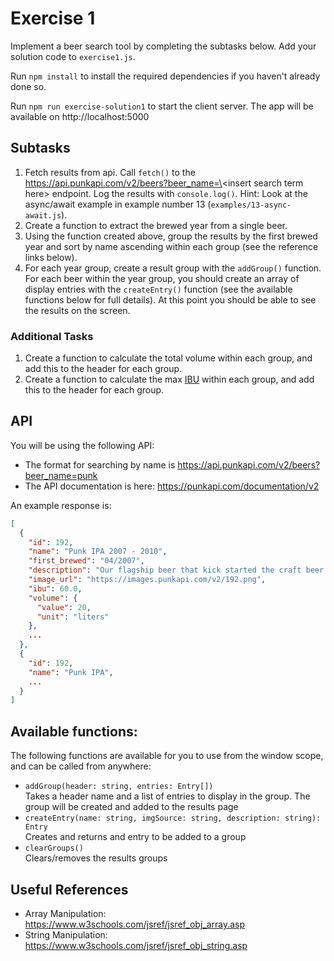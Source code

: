 # Exercise 1

Implement a beer search tool by completing the subtasks below. Add your solution code to `exercise1.js`.

Run `npm install` to install the required dependencies if you haven't already done so.

Run `npm run exercise-solution1` to start the client server. The app will be available on http://localhost:5000

## Subtasks

1. Fetch results from api. Call `fetch()` to the https://api.punkapi.com/v2/beers?beer_name=\<insert search term here\> endpoint. Log the results with `console.log()`. Hint: Look at the async/await example in example number 13 (`examples/13-async-await.js`).
2. Create a function to extract the brewed year from a single beer.
3. Using the function created above, group the results by the first brewed year and sort by name ascending within each group (see the reference links below).
4. For each year group, create a result group with the `addGroup()` function. For each beer within the year group, you should create an array of display entries with the `createEntry()` function (see the available functions below for full details). At this point you should be able to see the results on the screen.

### Additional Tasks

1. Create a function to calculate the total volume within each group, and add this to the header for each group.
2. Create a function to calculate the max [IBU](https://beerconnoisseur.com/articles/whats-meaning-ibu) within each group, and add this to the header for each group.

## API

You will be using the following API:

- The format for searching by name is https://api.punkapi.com/v2/beers?beer_name=punk
- The API documentation is here: https://punkapi.com/documentation/v2

An example response is:

```json
[
  {
    "id": 192,
    "name": "Punk IPA 2007 - 2010",
    "first_brewed": "04/2007",
    "description": "Our flagship beer that kick started the craft beer revolution. This is James and Martin's original take on an American IPA, subverted with punchy New Zealand hops. Layered with new world hops to create an all-out riot of grapefruit, pineapple and lychee before a spiky, mouth-puckering bitter finish.",
    "image_url": "https://images.punkapi.com/v2/192.png",
    "ibu": 60.0,
    "volume": {
      "value": 20,
      "unit": "liters"
    },
    ...
  },
  {
    "id": 192,
    "name": "Punk IPA",
    ...
  }
]
```

## Available functions:

The following functions are available for you to use from the window scope, and can be called from anywhere:

- `addGroup(header: string, entries: Entry[])`  
  Takes a header name and a list of entries to display in the group. The group will be created and added to the results page
- `createEntry(name: string, imgSource: string, description: string): Entry`  
  Creates and returns and entry to be added to a group
- `clearGroups()`  
  Clears/removes the results groups

## Useful References

- Array Manipulation: https://www.w3schools.com/jsref/jsref_obj_array.asp
- String Manipulation: https://www.w3schools.com/jsref/jsref_obj_string.asp
